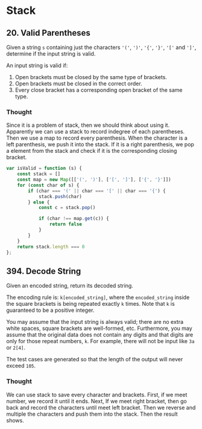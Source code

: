 # Stack

## 20. Valid Parentheses

Given a string `s` containing just the characters `'('`, `')'`, `'{'`, `'}'`, `'['` and `']'`, determine if the input string is valid.

An input string is valid if:

1. Open brackets must be closed by the same type of brackets.
2. Open brackets must be closed in the correct order.
3. Every close bracket has a corresponding open bracket of the same type.

### Thought

Since it is a problem of stack, then we should think about using it. Apparently we can use a stack to record indegree of each parentheses. Then we use a map to record every parenthesis. When the character is a left parenthesis, we push it into the stack. If it is a right parenthesis, we pop a element from the stack and check if it is the corresponding  closing bracket.

```javascript
var isValid = function (s) {
    const stack = []
    const map = new Map([['(', ')'], ['[', ']'], ['{', '}']])
    for (const char of s) {
        if (char === '(' || char === '[' || char === '{') {
            stack.push(char)
        } else {
            const c = stack.pop()

            if (char !== map.get(c)) {
                return false
            }
        }
    }
    return stack.length === 0
};
```



## 394. Decode String

Given an encoded string, return its decoded string.

The encoding rule is: `k[encoded_string]`, where the `encoded_string` inside the square brackets is being repeated exactly `k` times. Note that `k` is guaranteed to be a positive integer.

You may assume that the input string is always valid; there are no extra white spaces, square brackets are well-formed, etc. Furthermore, you may assume that the original data does not contain any digits and that digits are only for those repeat numbers, `k`. For example, there will not be input like `3a` or `2[4]`.

The test cases are generated so that the length of the output will never exceed `105`.

### Thought

We can use stack to save every character and brackets. First, if we meet number, we record it until it ends. Next, If we meet right bracket, then go back and record the characters until meet left bracket. Then we reverse and multiple the characters and push them into the stack. Then the result shows.



